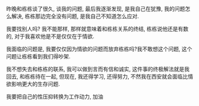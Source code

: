 昨晚和栋栋谈了很久, 谈我的问题, 最后我逐渐发现, 是我自己在犹豫, 我的问题怎么解决, 栋栋那边完全没有问题, 是我自己不知道怎么应对.

我要找别人吗? 我不能那样, 那样就意味着和栋栋关系的终结, 栋栋说他还是有数的, 对于我喜欢他是不是仅仅在于情欲.

我面临的问题是, 我要仅仅因为情欲的问题而放弃栋栋吗?我不敢想这个问题, 这个问题让栋栋看到我们得吵架.

我不想失去和栋栋的联系, 我可以做到言而有信和诚实, 这件事的终极解法就是我回去, 和栋栋待在一起, 但现在, 我还得学习, 还得努力, 不然我在西安就会面临比情欲影响更大的生存问题.

我要把自己的性压抑转换为工作动力, 加油